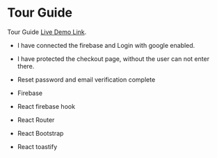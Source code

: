 # Tour Guide

Tour Guide [Live Demo Link](https://travel-guide-ef07d.web.app/home).

* I have connected the firebase and Login with google enabled.
* I have protected the checkout page, without the user can not enter there.
* Reset password and email verification complete


* Firebase
* React firebase hook
* React Router
* React Bootstrap
* React toastify

